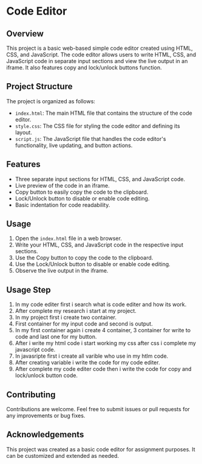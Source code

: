# Code Editor

## Overview
This project is a basic web-based simple code editor created using HTML, CSS, and JavaScript. The code editor allows users to write HTML, CSS, and JavaScript code in separate input sections and view the live output in an iframe. It also features copy and lock/unlock buttons function.

## Project Structure
The project is organized as follows:

- `index.html`: The main HTML file that contains the structure of the code editor.
- `style.css`: The CSS file for styling the code editor and defining its layout.
- `script.js`: The JavaScript file that handles the code editor's functionality, live updating, and button actions.

## Features
- Three separate input sections for HTML, CSS, and JavaScript code.
- Live preview of the code in an iframe.
- Copy button to easily copy the code to the clipboard.
- Lock/Unlock button to disable or enable code editing.
- Basic indentation for code readability.

## Usage
1. Open the `index.html` file in a web browser.
2. Write your HTML, CSS, and JavaScript code in the respective input sections.
3. Use the Copy button to copy the code to the clipboard.
4. Use the Lock/Unlock button to disable or enable code editing.
5. Observe the live output in the iframe.

## Usage Step
1. In my code editer first i search what is code editer and how its work.
2. After complete my research i start at my project.
3. In my project first i create two container.
4. First container for my input code and second is output.
5. In my first container again i create 4 container, 3 container for write to code and last one for my button.
6. After i write my html code i start working my css after css i complete my javascript code.
7. In javasripte first i create all varible who use in my htlm code.
8. After creating variable i write the code for my code editer.
9. After complete my code editer code then i write the code for copy and lock/unlock button code.


## Contributing
Contributions are welcome. Feel free to submit issues or pull requests for any improvements or bug fixes.

## Acknowledgements
This project was created as a basic code editor for assignment purposes. It can be customized and extended as needed.
